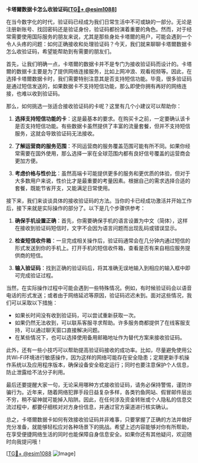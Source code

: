 **卡塔爾数据卡怎么收验证码[[TG💪+ @esim1088](https://t.me/s/esim1088)]**

在当今数字化的时代，验证码已经成为我们日常生活中不可或缺的一部分。无论是注册新账号、找回密码还是验证身份，验证码都扮演着重要的角色。然而，对于经常需要使用国际服务的朋友来说，尤其是那些身处卡塔爾的用户，可能会遇到一个令人头疼的问题：如何正确接收和处理验证码？今天，我们就来聊聊卡塔爾数据卡怎么收验证码，希望能帮助到有需要的朋友们。

首先，让我们明确一点，卡塔爾的数据卡并不是专门为接收验证码而设计的。卡塔爾的数据卡主要是为了提供网络连接服务，比如上网冲浪、观看视频等。因此，在选择卡塔爾数据卡时，我们需要特别注意其是否支持短信功能。毕竟，很多验证码是通过短信发送的，如果数据卡不支持短信功能，那么即使你拥有再好的网络连接，也难以收到验证码。

那么，如何挑选一张适合接收验证码的卡呢？这里有几个小建议可以帮助你：

1. **选择支持短信功能的卡**：这是最基本的要求。在购买卡之前，一定要确认该卡是否支持短信功能。有些数据卡虽然提供了丰富的流量套餐，但并不支持短信服务，这就会导致验证码无法接收。

2. **了解运营商的服务范围**：不同运营商的服务覆盖范围可能有所不同。如果你经常需要在国外使用，那么选择一家在全球范围内都有良好信号覆盖的运营商会更加方便。

3. **考虑价格与性价比**：虽然高端卡可能提供更多的服务和更优质的体验，但对于大多数用户来说，性价比才是最重要的考量因素。根据自己的需求选择合适的套餐，既能节省开支，又能满足日常使用。

接下来，我们来谈谈具体的接收验证码的方法。当你的卡已经成功激活并开始工作后，接下来就是实际操作的部分了。以下是几个步骤供参考：

1. **确保手机设置正确**：首先，你需要确保手机的语言设置为中文（简体），这样在接收到验证码短信时，文字不会因为语言问题而出现乱码或错误显示。

2. **检查短信收件箱**：一旦完成相关操作后，验证码通常会在几分钟内通过短信的形式发送到你的手机上。打开手机的短信收件箱，查看是否有来自相应服务提供商的短信。

3. **输入验证码**：找到正确的验证码后，将其准确无误地输入到相应的输入框中即可完成验证过程。

当然，在实际操作过程中可能会遇到一些特殊情况。例如，有时候验证码会以语音电话的形式发送；或者由于网络延迟等原因，验证码迟迟未到。面对这些情况，我们可以采取以下措施：

- 如果长时间没有收到验证码，可以尝试重新获取一次。
- 如果仍然无法收到，可以联系客服寻求帮助。许多服务商都提供了在线客服支持，可以通过聊天窗口直接解决问题。
- 在某些情况下，也可以选择使用备用邮箱地址作为替代方案来接收验证码。

此外，还有一些小技巧可以帮助提高验证码接收的成功率。比如，尽量避免使用公共Wi-Fi环境进行敏感操作，因为这样的网络可能存在安全隐患；定期更新手机操作系统以及应用程序版本，确保设备安全稳定运行；同时也要注意保护个人信息，防止泄露给不法分子利用。

最后还要提醒大家一句，无论采用哪种方式接收验证码，请务必保持警惕，谨防诈骗行为。近年来，随着网络犯罪手段日益复杂多样，各类钓鱼网站、假冒邮件层出不穷，稍不留神就可能掉入陷阱。因此，在任何涉及资金转账或个人隐私的信息交流过程中，都要仔细核对对方身份信息，并通过官方渠道进行核实确认。

总之，卡塔爾数据卡如何有效接收验证码并非难事，只要掌握了正确的方法并做好充分准备，就能够轻松应对各种场景下的挑战。希望上述内容能够对你有所帮助，在享受便捷网络生活的同时也能保障自身信息安全。如果你还有其他疑问，欢迎随时向我提问哦！

[[TG💪+ @esim1088](https://t.me/s/esim1088) ![Image](https://i.postimg.cc/4NQfJmqS/Snipaste-2025-05-13-00-14-12.png)]